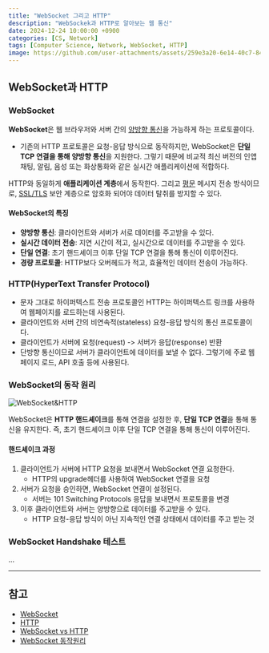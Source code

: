 ```yaml
---
title: "WebSocket 그리고 HTTP"
description: "WebSockek과 HTTP로 알아보는 웹 통신"
date: 2024-12-24 10:00:00 +0900
categories: [CS, Network]
tags: [Computer Science, Network, WebSocket, HTTP]
image: https://github.com/user-attachments/assets/259e3a20-6e14-40c7-848c-924009b1d6f8
---
```


## WebSocket과 HTTP

### WebSocket
**WebSocket**은 웹 브라우저와 서버 간의 [양방향 통신](https://en.wikipedia.org/wiki/Duplex_(telecommunications))을 가능하게 하는 프로토콜이다.  
-   기존의 HTTP 프로토콜은 요청-응답 방식으로 동작하지만, WebSocket은 **단일 TCP 연결을 통해 양방향 통신**을 지원한다.
그렇기 때문에 비교적 최신 버전의 인앱 채팅, 알림, 음성 또는 화상통화와 같은 실시간 애플리케이션에 적합하다.

HTTP와 동일하게 **애플리케이션 계층**에서 동작한다. 그리고 [평문](https://developer.mozilla.org/ko/docs/Glossary/Plaintext) 메시지 전송 방식이므로, [SSL/TLS](https://aws.amazon.com/ko/compare/the-difference-between-ssl-and-tls/) 보안 계층으로 암호화 되어야 데이터 탈취를 방지할 수 있다.

#### **WebSocket의 특징**
- **양방향 통신**: 클라이언트와 서버가 서로 데이터를 주고받을 수 있다.
- **실시간 데이터 전송**: 지연 시간이 적고, 실시간으로 데이터를 주고받을 수 있다.
- **단일 연결**: 초기 핸드셰이크 이후 단일 TCP 연결을 통해 통신이 이루어진다.
- **경량 프로토콜**: HTTP보다 오버헤드가 적고, 효율적인 데이터 전송이 가능하다.

### HTTP(HyperText Transfer Protocol)
- 문자 그대로 하이퍼텍스트 전송 프로토콜인 HTTP는 하이퍼텍스트 링크를 사용하여 웹페이지를 로드하는데 사용된다.
- 클라이언트와 서버 간의 비연속적(stateless) 요청-응답 방식의 통신 프로토콜이다.
- 클라이언트가 서버에 요청(request) -> 서버가 응답(response) 반환
- 단방향 통신이므로 서버가 클라이언트에 데이터를 보낼 수 없다.
그렇기에 주로 웹페이지 로드, API 호출 등에 사용된다.

### WebSocket의 동작 원리
![WebSocket&HTTP](https://github.com/user-attachments/assets/259e3a20-6e14-40c7-848c-924009b1d6f8)

WebSocket은 **HTTP 핸드셰이크**를 통해 연결을 설정한 후, **단일 TCP 연결**을 통해 통신을 유지한다.
즉, 초기 핸드셰이크 이후 단일 TCP 연결을 통해 통신이 이루어진다.

#### **핸드셰이크 과정**
1. 클라이언트가 서버에 HTTP 요청을 보내면서 WebSocket 연결 요청한다.
    -   HTTP의 upgrade헤더를 사용하여 WebSocket 연결을 요청
2. 서버가 요청을 승인하면, WebSocket 연결이 설정된다.
    -   서버는 101 Switching Protocols 응답을 보내면서 프로토콜을 변경
3. 이후 클라이언트와 서버는 양방향으로 데이터를 주고받을 수 있다.
    - HTTP 요청-응답 방식이 아닌 지속적인 연결 상태에서 데이터를 주고 받는 것

### WebSocket Handshake 테스트
...


---

## 참고
- [WebSocket](https://developer.mozilla.org/ko/docs/Web/API/WebSockets_API)
- [HTTP](https://developer.mozilla.org/ko/docs/Web/HTTP)
- [WebSocket vs HTTP](https://velog.io/@sangje112/http-vs-WebSocket-http-%ED%86%B5%EC%8B%A0%EA%B3%BC-WebSocket%EC%9D%98-%EC%9E%A5%EB%8B%A8%EC%A0%90)
- [WebSocket 동작원리](https://kellis.tistory.com/65)